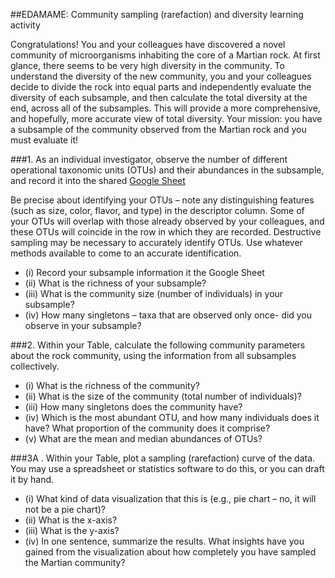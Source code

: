 ##EDAMAME: Community sampling (rarefaction) and diversity learning activity

Congratulations!  You and your colleagues have discovered a novel community of microorganisms inhabiting the core of a Martian rock.  At first glance, there seems to be very high diversity in the community.  To understand the diversity of the new community, you and your colleagues decide to divide the rock into equal parts and independently evaluate the diversity of each subsample, and then calculate the total diversity at the end, across all of the subsamples.  This will provide a more comprehensive, and hopefully, more accurate view of total diversity.  Your mission:  you have a subsample of the community observed from the Martian rock and you must evaluate it!

###1.  As an individual investigator, observe the number of different operational taxonomic units (OTUs) and their abundances in the subsample, and record it into the shared [Google Sheet](https://docs.google.com/spreadsheets/d/1x1hQvrzW_lwpJRWF7a2pgTBoW0cnzsg1qwKy0YmiuyA/edit#gid=0) <br>

Be precise about identifying your OTUs – note any distinguishing features (such as size, color, flavor, and type) in the descriptor column.  Some of your OTUs will overlap with those already observed by your colleagues, and these OTUs will coincide in the row in which they are recorded. Destructive sampling may be necessary to accurately identify OTUs.  Use whatever methods available to come to an accurate identification.  

* (i)	Record your subsample information it the Google Sheet <br>
* (ii)	What is the richness of your subsample? <br>
* (iii)	What is the community size (number of individuals) in your subsample? <br>
* (iv)	How many singletons – taxa that are observed only once- did you observe in your subsample? <br>


###2.  Within your Table, calculate the following community parameters about the rock community, using the information from all subsamples collectively.

* (i)	What is the richness of the community? <br>
* (ii)	What is the size of the community (total number of individuals)? <br>
* (iii)	How many singletons does the community have? <br>
* (iv)	Which is the most abundant OTU, and how many individuals does it have?  What proportion of the community does it comprise? <br>
* (v)	What are the mean and median abundances of OTUs? <br>


###3A .  Within your Table, plot a sampling (rarefaction) curve of the data.  You may use a spreadsheet or statistics software to do this, or you can draft it by hand.

* (i)	What kind of data visualization that this is (e.g., pie chart – no, it will not be a pie chart)? <br>
* (ii)	What is the x-axis? <br>
* (iii)	What is the y-axis? <br>
* (iv)	In one sentence, summarize the results.  What insights have you gained from the visualization about how completely you have sampled the Martian community? <br>

